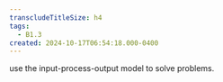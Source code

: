 ```yaml
---
transcludeTitleSize: h4
tags:
  - B1.3
created: 2024-10-17T06:54:18.000-0400
---
```

use the input-process-output model to solve problems.